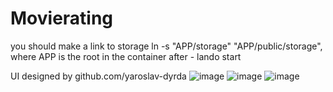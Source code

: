 ﻿# Movierating
you should make a link to storage 
ln -s "APP/storage" "APP/public/storage", where APP is the root in the container
after - lando start

UI designed by github.com/yaroslav-dyrda
![image](https://github.com/AlexDismo/movierating/assets/116621035/249f8abe-18cc-43a9-9532-f845e7c34ad5)
![image](https://github.com/AlexDismo/movierating/assets/116621035/28a04455-b419-4605-a3cb-4ca37946b79f)
![image](https://github.com/AlexDismo/movierating/assets/116621035/9deecccb-2d94-4299-b585-228c65c61b07)

